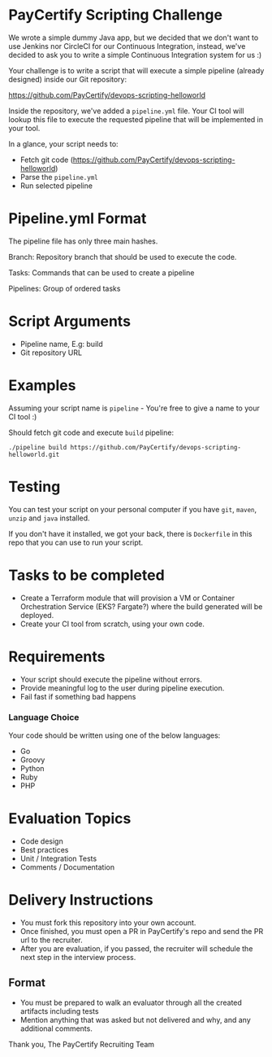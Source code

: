 PayCertify Scripting Challenge
======
We wrote a simple dummy Java app, but we decided that we don't want to use Jenkins nor CircleCI for our Continuous Integration, instead, we've decided to ask you to write a simple Continuous Integration system for us :)

Your challenge is to write a script that will execute a simple pipeline (already designed) inside our Git repository:

https://github.com/PayCertify/devops-scripting-helloworld

Inside the repository, we've added a `pipeline.yml` file. Your CI tool will lookup this file to execute the requested pipeline that will be implemented in your tool.

In a glance, your script needs to:

* Fetch git code (https://github.com/PayCertify/devops-scripting-helloworld)
* Parse the `pipeline.yml`
* Run selected pipeline


Pipeline.yml Format
======
The pipeline file has only three main hashes.

Branch: Repository branch that should be used to execute the code.

Tasks: Commands that can be used to create a pipeline

Pipelines: Group of ordered tasks

Script Arguments
======
* Pipeline name, E.g: build
* Git repository URL

Examples
=====
Assuming your script name is `pipeline` - You're free to give a name to your CI tool :)

Should fetch git code and execute `build` pipeline:
```shell
./pipeline build https://github.com/PayCertify/devops-scripting-helloworld.git
```

Testing
=====
You can test your script on your personal computer if you have `git`, `maven`, `unzip` and `java` installed. 

If you don't have it installed, we got your back, there is `Dockerfile` in this repo that you can use to run your script.

Tasks to be completed
======
* Create a Terraform module that will provision a VM or Container Orchestration Service (EKS? Fargate?)
where the build generated will be deployed.
* Create your CI tool from scratch, using your own code.

Requirements
======
* Your script should execute the pipeline without errors.
* Provide meaningful log to the user during pipeline execution.
* Fail fast if something bad happens

### Language Choice
Your code should be written using one of the below languages:
* Go
* Groovy
* Python
* Ruby
* PHP


Evaluation Topics
======
* Code design
* Best practices
* Unit / Integration Tests
* Comments / Documentation

Delivery Instructions
======
* You must fork this repository into your own account.
* Once finished, you must open a PR in PayCertify's repo and send the PR url to the recruiter.
* After you are evaluation, if you passed, the recruiter will schedule the next step in the interview process.

## Format

* You must be prepared to walk an evaluator through all the created artifacts including tests
* Mention anything that was asked but not delivered and why, and any additional comments.

Thank you,
The PayCertify Recruiting Team
